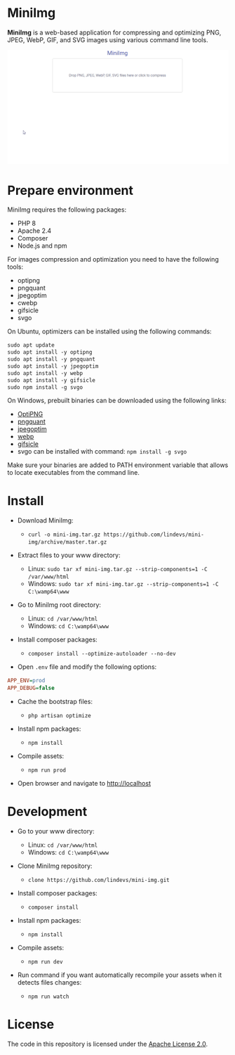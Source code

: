 # MiniImg

**MiniImg** is a web-based application for compressing and optimizing PNG, JPEG, WebP, GIF, and SVG images using
various command line tools.

![MiniImg](mini-img.gif)

# Prepare environment

MiniImg requires the following packages:

* PHP 8
* Apache 2.4
* Composer
* Node.js and npm

For images compression and optimization you need to have the following tools:

* optipng
* pngquant
* jpegoptim
* cwebp
* gifsicle
* svgo

On Ubuntu, optimizers can be installed using the following commands:

```shell
sudo apt update
sudo apt install -y optipng
sudo apt install -y pngquant
sudo apt install -y jpegoptim
sudo apt install -y webp
sudo apt install -y gifsicle
sudo npm install -g svgo
```

On Windows, prebuilt binaries can be downloaded using the following links:

* [OptiPNG](https://sourceforge.net/projects/optipng/files/OptiPNG/optipng-0.7.7/optipng-0.7.7-win32.zip/download)
* [pngquant](https://pngquant.org/pngquant-windows.zip)
* [jpegoptim](https://raw.githubusercontent.com/imagemin/jpegoptim-bin/master/vendor/win32/jpegoptim.exe)
* [webp](https://storage.googleapis.com/downloads.webmproject.org/releases/webp/libwebp-1.2.1-windows-x64.zip)
* [gifsicle](https://eternallybored.org/misc/gifsicle/releases/gifsicle-1.92-win64.zip)
* svgo can be installed with command: `npm install -g svgo`

Make sure your binaries are added to PATH environment variable that allows to locate executables from the
command line.

# Install

* Download MiniImg:
  * `curl -o mini-img.tar.gz https://github.com/lindevs/mini-img/archive/master.tar.gz`

* Extract files to your www directory:
  * Linux: `sudo tar xf mini-img.tar.gz --strip-components=1 -C /var/www/html`
  * Windows: `sudo tar xf mini-img.tar.gz --strip-components=1 -C C:\wamp64\www`

* Go to MiniImg root directory:
  * Linux: `cd /var/www/html` 
  * Windows: `cd C:\wamp64\www`

* Install composer packages:
  * `composer install --optimize-autoloader --no-dev`  

* Open `.env` file and modify the following options:

```ini
APP_ENV=prod
APP_DEBUG=false
```

* Cache the bootstrap files:
  * `php artisan optimize`

* Install npm packages:
  * `npm install`

* Compile assets:
  * `npm run prod`

* Open browser and navigate to [http://localhost]()

# Development

* Go to your www directory:
  * Linux: `cd /var/www/html`
  * Windows: `cd C:\wamp64\www`

* Clone MiniImg repository:
  * `clone https://github.com/lindevs/mini-img.git`

* Install composer packages:
  * `composer install`

* Install npm packages:
  * `npm install`

* Compile assets:
  * `npm run dev`

* Run command if you want automatically recompile your assets when it detects files changes:
  * `npm run watch`

# License

The code in this repository is licensed under the [Apache License 2.0](LICENSE).
